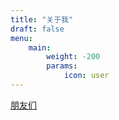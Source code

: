 ```yaml
---
title: "关于我"
draft: false
menu:
    main: 
        weight: -200
        params:
            icon: user
---
```


[朋友们](/friends)
